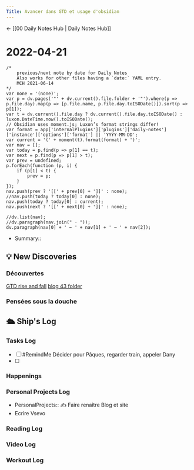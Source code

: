 ```yaml
---
Title: Avancer dans GTD et usage d'obsidian
---
```


<- [[00 Daily Notes Hub | Daily Notes Hub]]

# 2022-04-21
```dataviewjs
/*
    previous/next note by date for Daily Notes
    Also works for other files having a `date:` YAML entry.
    MCH 2021-06-14
*/
var none = '(none)';
var p = dv.pages('"' + dv.current().file.folder + '"').where(p => p.file.day).map(p => [p.file.name, p.file.day.toISODate()]).sort(p => p[1]);
var t = dv.current().file.day ? dv.current().file.day.toISODate() : luxon.DateTime.now().toISODate();
// Obsidian uses moment.js; Luxon’s format strings differ!
var format = app['internalPlugins']['plugins']['daily-notes']['instance']['options']['format'] || 'YYYY-MM-DD';
var current = '(' + moment(t).format(format) + ')';
var nav = [];
var today = p.find(p => p[1] == t);
var next = p.find(p => p[1] > t);
var prev = undefined;
p.forEach(function (p, i) {
    if (p[1] < t) {
        prev = p;
    }
});
nav.push(prev ? '[[' + prev[0] + ']]' : none);
//nav.push(today ? today[0] : none);
nav.push(today ? today[0] : current);
nav.push(next ? '[[' + next[0] + ']]' : none);

//dv.list(nav);
//dv.paragraph(nav.join(" · "));
dv.paragraph(nav[0] + ' ← ' + nav[1] + ' → ' + nav[2]);
```
- Summary:: 

## 💡 New Discoveries

### Découvertes
[GTD rise and fall](https://www.newyorker.com/tech/annals-of-technology/the-rise-and-fall-of-getting-things-done)
[blog 43 folder](https://www.43folders.com/)
### Pensées sous la douche

## 🛳️ Ship's Log
### Tasks Log
- [ ] #RemindMe Décider pour Pâques, regarder train, appeler Dany
- [ ] 

### Happenings

### Personal Projects Log
- PersonalProjects:: ✍️ Faire renaître Blog et site
- Ecrire Vsevo

### Reading Log

### Video Log

### Workout Log